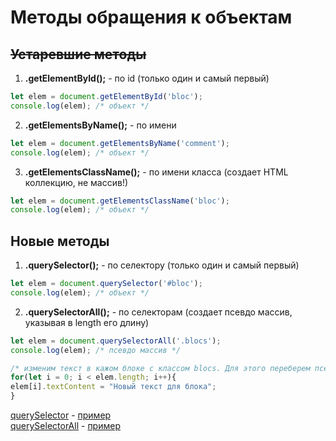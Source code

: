 # Методы обращения к объектам

## ~~Устаревшие методы~~

1. **.getElementById();** - по id (только один и самый первый)
```javascript
let elem = document.getElementById('bloc');
console.log(elem); /* объект */
```
2. **.getElementsByName();** - по имени
```javascript
let elem = document.getElementsByName('comment');
console.log(elem); /* объект */
```
3. **.getElementsClassName();** - по имени класса (создает HTML коллекцию, не массив!)
```javascript
let elem = document.getElementsClassName('bloc');
console.log(elem); /* объект */
```
  
## Новые методы

1. **.querySelector();** - по селектору (только один и самый первый)
```javascript
let elem = document.querySelector('#bloc');
console.log(elem); /* объект */
```
2. **.querySelectorAll();** - по селекторам (создает псевдо массив, указывая в length его длину)
```javascript
let elem = document.querySelectorAll('.blocs');
console.log(elem); /* псевдо массив */

/* изменим текст в кажом блоке с классом blocs. Для этого переберем псевдо массив */
for(let i = 0; i < elem.length; i++){
elem[i].textContent = "Новый текст для блока";
}
```

[querySelector](https://github.com/VipBender/JavaScript/blob/master/JS/WorkWithTheObject/querySelector.html)
\-
[пример](https://codepen.io/VipBender/pen/xxGygPd)  
[querySelectorAll](https://github.com/VipBender/JavaScript/blob/master/JS/WorkWithTheObject/querySelectorAll.html)
\-
[пример](https://codepen.io/VipBender/pen/MWwPJXy)  